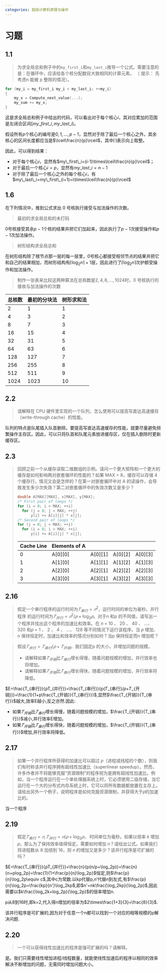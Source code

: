 ```yaml
---
categories: 超级计算机原理与操作
---
```

# 习题
## 1.1
> 为求全局总和例子中的`my_first_i`和`my_last_i`推导一个公式。需要注意的是：在循环中，应该给各个核分配数目大致相同的计算元素。 （ 提示： 先考虑n 能被 p 整除的情况）。

```c
for (my_i = my_first_i my_i < my_last_i; ++my_i)
{
	my_x = Compute_next_value(...);
	my_sum += my_x;
}
```
这是求全局总和例子中给出的代码，可以看出对于每个核心$i$，其对应累加的范围是左闭合区间$[my\_first\_i,my\_last\_i)$。

假设所有$p$个核心的编号是$0,1,\ldots,p-1$，显然对于除了最后一个核心之外，其余核心的区间长度都应当是$\lceil\frac{n}{p}\rceil$，其中$\lceil\rceil$表示向上取整。

因此，可以得到结果：
 - 对于每个核心$i$，显然有$my\_first\_i=(i-1)\times\lceil\frac{n}{p}\rceil$；
 - 对于最后一个核心$i=p$，显然有$my\_last\_i=n-1$
 - 对于除了最后一个核心之外的每个核心$i$，有$my\_last\_i=my\_first\_(i+1)=i\times\lceil\frac{n}{p}\rceil$

## 1.6
在下列情况中，推到公式求出 0 号核执行接受与加法操作的次数。
> 最初的求全局总和的未打码

0号核接受其余$p-1$个核的结果并把它们加起来，因此执行了$p-1$次接受操作和$p-1$次加法操作。
> 树形结构求全局总和

在树形结构除了根节点那一层的每一层里，0号核心都接受相邻节点的结果并把它和自己的结果相加，而树形结构有$\lceil\log_2n\rceil+1$层，因此进行了$\lceil\log_2n\rceil$次护额受操作和加法操作。

> 制作一张表来比较这两种算法在总核数是$2,4,8,\ldots,1024$时，0 号核执行的接收与加法操作的次数

|总核数|最初的分块法|树形求和法|
|-|-|-|
|2|1|1|
|4|3|2|
|8|7|3|
|16|15|4|
|32|31|5|
|64|63|6|
|128|127|7|
|256|255|8|
|512|511|9|
|1024|1023|10|

## 2.2
> 请解释在 CPU 硬件里实现的一个队列，怎么使用可以提高写直达高速缓存（write-through cache）的性能。

队列的特点是队尾插入队首删除。要提高写直达高速缓存的性能，就要尽量避免频繁操作主存区。因此，可以只将队首和队尾元素放进缓存区，仅在插入删除时更新缓存区。


## 2.3
> 回顾之前一个从缓存读取二维数组的示例。请问一个更大矩阵和一个更大的缓存是如何影响两对嵌套循环的性能的？如果 MAX = 8，缓存可以存储 4 个缓存行，情况又会是怎样的？在第一对嵌套循环中对 A 的读操作，会导致发生多少次失效？第二对嵌套循环中的失效次数又是多少？
> ```c
> double A[MAX][MAX], x[MAX], y[MAX];
> /* First pair of loops */
> for (i = 0; i < MAX; ++i)
> 	for (j = 0; j < MAX; ++j)
> 		y[i] += A[i][j] * x[j];
> /* Second pair of loops */
> for (j = 0; j < MAX; ++j)
> 	for (i = 0; i < MAX; ++i)
> 		y[i] += A[i][j] * x[j];
> ```
>
> |Cache Line|Elements of A||||
> |-|-|-|-|-|
> |0|A[0][0]|A[0][1]|A[0][2]|A[0][3]|
> |1|A[1][0]|A[1][1]|A[1][2]|A[1][3]|
> |2|A[2][0]|A[2][1]|A[2][2]|A[2][3]|
> |3|A[3][0]|A[3][1]|A[3][2]|A[3][3]|

## 2.16
> 假定一个串行程序的运行时间为$𝑇_{串行} = 𝑛^2$，运行时间的单位为毫秒。并行 程序 的运行时间为$𝑇_{并行} = 𝑛^2/𝑝  + \log_2𝑝$。对于n 和p 的不同值，请写出一个程序并找出这个程序的加速比和效率。在 𝑛 = 10 、 20 、 40 、 …、 320 和𝑝 = 1 、 2 、 4 、 …、 128 等不同情况下运行该程序。当 𝑝 增加、 n 保持恒定时，加速比和效率的情况分别如何？当p 保持恒定而n 增加呢？

> 假设$𝑇_{并行}=𝑇_{串行}/𝑝+𝑇_{开销}$，我们固定p 的大小，并增加问题的规模。
> - 请解释如果$𝑇_{开销}$比$𝑇_{串行}$增长得慢，随着问题规模的增加，并行效率也将增加。
> - 请解释如果$𝑇_{开销}$比$𝑇_{串行}$增长得快，随着问题规模的增加，并行效率将降低。

$E=\frac{T_{串行}}{pT_{并行}}=\frac{T_{串行}}{p(𝑇_{串行}/𝑝+𝑇_{开销})}=\frac{1}{1+p\frac{T_{开销}}{T_{串行}}}$,显然$\frac{T_{开销}}{T_{串行}}$越大,效率E越小,反之亦然.因此:
- 如果$𝑇_{开销}$比$𝑇_{串行}$增长得慢，随着问题规模的增加，$\frac{T_{开销}}{T_{串行}}$减小,并行效率E增加。
- 如果$𝑇_{开销}$比$𝑇_{串行}$增长得快，随着问题规模的增加，$\frac{T_{开销}}{T_{串行}}$增加,并行效率将降低。

## 2.17
> 如果一个并行程序所获得的加速比可以超过 𝑝（进程或线程的个数），则我们有时称该并行程序拥有超线性加速比（superlinear speedup）。然而，许多作者并不将能够克服“资源限制”的程序视为是拥有超线性加速比。例如，当一个程序运行在一个单处理器系统上时，它必须使用二级存储，当它运行在一个大的分布式内存系统上时，它可以将所有数据都放置在主存上。请给出另外一个例子，说明程序是如何克服资源限制，并获得大于𝑝的加速比的。

当一个程序
## 2.19
> 假定$𝑇_{串行}=𝑛,𝑇_{并行}=𝑛/𝑝+\log_2𝑝$， 时间单位为毫秒。如果以倍率 𝑘 增加 𝑝，那么为了保持效率值得恒定，需要如何增加 𝑛？请给出公式。如果我们将进程数从 8 加倍到 16，则 𝑛 的增加又是多少？该并行程序是可扩展的吗？

$E=\frac{T_{串行}}{pT_{并行}}=\frac{n}{p(n/p+\log_2p)}=\frac{n}{n+plog_2p}=\frac{1}{1+\frac{p}{n}\log_2p}$恒定,则$\frac{p}{n}\log_2p\equiv c$,其中c为常数.以kp代替p,$n'$代替$n$到左式,有$\frac{p}{n}\log_2p=\frac{kp}{n'}\log_2kp$,即$n'=nk\frac{\log_2kp}{\log_2p}$,因此需要以$k\frac{\log_2k+log_2p}{\log_2p}$的倍率增加n.

p从8到16时,即k=2,代入得n增加的倍率为$2\times\frac{1+3}{3}=\frac{8}{3}$.

该并行程序是可扩展的,因为对于任意一个n都可以找到一个对应的相等规模的p解决问题.
## 2.20
> 一个可以获得线性加速比的程序是强可扩展的吗？请解释。

是。我们只需要线性增加进程/线程数量，就能使线性加速后的程序以相同的效率解决不断增加的问题，无需同时增加问题大小。

